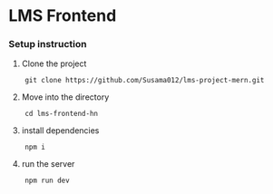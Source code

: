 # LMS Frontend

### Setup instruction

1. Clone the project

```
    git clone https://github.com/Susama012/lms-project-mern.git
```

2. Move into the directory

```
    cd lms-frontend-hn
```

3. install dependencies

```
    npm i
```

4. run the server

```
    npm run dev
```
